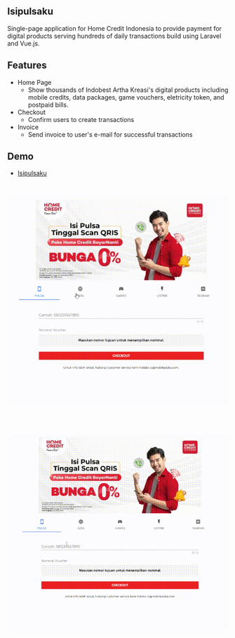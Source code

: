 ## Isipulsaku
Single-page application for Home Credit Indonesia to provide payment for digital products serving hundreds of daily transactions build using Laravel and Vue.js.

## Features
* Home Page
  * Show thousands of Indobest Artha Kreasi's digital products including mobile credits, data packages, game vouchers, eletricity token, and postpaid bills.
* Checkout
  * Confirm users to create transactions
* Invoice
  * Send invoice to user's e-mail for successful transactions

## Demo
* [Isipulsaku](pulsa.iak-id.app)

<br>
<p align="center">
  <img src="docs/1.gif">
</p>
<br>

<br>
<p align="center">
  <img src="docs/2.gif">
</p>
<br>
